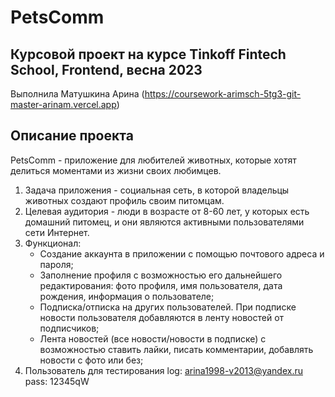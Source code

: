# PetsComm

## Курсовой проект на курсе Tinkoff Fintech School, Frontend, весна 2023
Выполнила Матушкина Арина 
(https://coursework-arimsch-5tg3-git-master-arinam.vercel.app)

## Описание проекта
PetsComm - приложение для любителей животных, которые хотят делиться моментами из жизни своих любимцев.
1. Задача приложения - социальная сеть, в которой владельцы животных создают профиль своим питомцам.
2. Целевая аудитория - люди в возрасте от 8-60 лет, у которых есть домашний питомец, и они являются активными пользователями сети Интернет.
3. Функционал: 
   - Создание аккаунта в приложении с помощью почтового адреса и пароля;
   - Заполнение профиля с возможностью его дальнейшего редактирования: фото профиля, имя пользователя, дата рождения, информация о пользователе;
   - Подписка/отписка на других пользователей. При подписке новости пользователя добавляются в ленту новостей от подписчиков;
   - Лента новостей (все новости/новости в подписке) с возможностью ставить лайки, писать комментарии, добавлять новости c фото или без;
4. Пользователь для тестирования
    log: arina1998-v2013@yandex.ru
    pass: 12345qW
